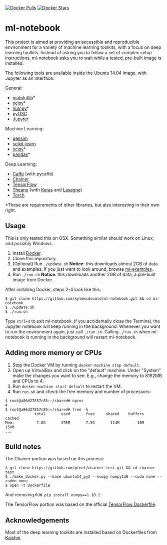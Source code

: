 [![Docker Pulls](https://img.shields.io/docker/pulls/kylemcdonald/ml-notebook.svg)](https://hub.docker.com/r/kylemcdonald/ml-notebook/) [![Docker Stars](https://img.shields.io/docker/stars/kylemcdonald/ml-notebook.svg)](https://hub.docker.com/r/kylemcdonald/ml-notebook/)

ml-notebook
===========

This project is aimed at providing an accessible and reproducible environment for a variety of machine learning toolkits, with a focus on deep learning toolkits. Instead of asking you to follow a set of complex setup instructions, ml-notebook asks you to wait while a tested, pre-built image is installed.

The following tools are available inside the Ubuntu 14.04 image, with Jupyter as an interface:

General:
- [matplotlib](http://matplotlib.org/)*
- [scipy](http://www.scipy.org/)*
- [numpy](http://www.numpy.org/)*
- [pyOSC](https://github.com/ptone/pyosc/blob/master/OSC.py)
- [Jupyter](http://jupyter.org/)

Machine Learning:
- [gensim](https://radimrehurek.com/gensim/)
- [scikit-learn](http://scikit-learn.org/stable/)
- [scipy](http://www.scipy.org/)*
- [pandas](http://pandas.pydata.org/)*

Deep Learning:
- [Caffe](http://caffe.berkeleyvision.org/) (with pycaffe)
- [Chainer](http://chainer.org/)
- [TensorFlow](http://tensorflow.org)
- [Theano](http://deeplearning.net/software/theano/) (with [Keras](http://keras.io/) and [Lasagne](https://github.com/Lasagne/Lasagne))
- [Torch](http://torch.ch/)

*These are requirements of other libraries, but also interesting in their own right.

Usage
-----

This is only tested this on OSX. Something similar should work on Linux, and possibly Windows.

1. Install [Docker](https://www.docker.com/docker-toolbox/).
2. Clone this repository.
3. (Optional) Run `./update.sh` __Notice__: this downloads almost 2GB of data and examples. If you just want to look around, browse [ml-examples](https://github.com/kylemcdonald/ml-examples).
4. Run `./run.sh` __Notice__: this downloads another 2GB of data, a pre-built image from Docker.

After installing Docker, steps 2-4 look like this:

```
$ git clone https://github.com/kylemcdonald/ml-notebook.git && cd ml-notebook
$ ./update.sh
$ ./run.sh
```

Type `ctrl+d` to exit ml-notebook. If you accidentally close the Terminal, the Jupyter notebook will keep running in the background. Whenever you want to run the environment again, just call `./run.sh`. Calling `./run.sh` when ml-notebook is running in the background will restart ml-notebook.

Adding more memory or CPUs
--------------------------

1. Stop the Docker VM by running `docker-machine stop default`.
2. Open up VirtualBox and click on the "default" machine. Under "System" make the changes you want to see. E.g., change the memory to 8192MB and CPUs to 4.
3. Run `docker-machine start default` to restart the VM.
4. Run `run.sh` and check the free memory and number of processors:

```
$ root@a86d27857c85:~/shared# nproc 
4
$ root@a86d27857c85:~/shared# free -h
             total       used       free     shared    buffers     cached
Mem:          7.8G       295M       7.5G       124M        10M       150M
...
```

Build notes
-----------

The Chainer portion was based on this process:

```
$ git clone https://github.com/pfnet/chainer-test.git && cd chainer-test
$ ./make_docker.py --base ubuntu14_py2 --numpy numpy110 --cuda none --cudnn none
$ open -t Dockerfile
```

And removing `RUN pip install numpy==1.10.2`.

The TensorFlow portion was based on the official [TensorFlow Dockerfile](https://github.com/tensorflow/tensorflow/blob/master/tensorflow/tools/docker/Dockerfile).

Acknowledgements
----------------

Most of the deep learning toolkits are installed based on Dockerfiles from [Kaixhin](https://github.com/Kaixhin/dockerfiles/).
